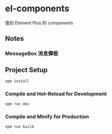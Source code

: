 # el-components

復刻 Element Plus 的 components

## Notes

### MessageBox 消息彈框




## Project Setup

```sh
npm install
```

### Compile and Hot-Reload for Development

```sh
npm run dev
```

### Compile and Minify for Production

```sh
npm run build
```
